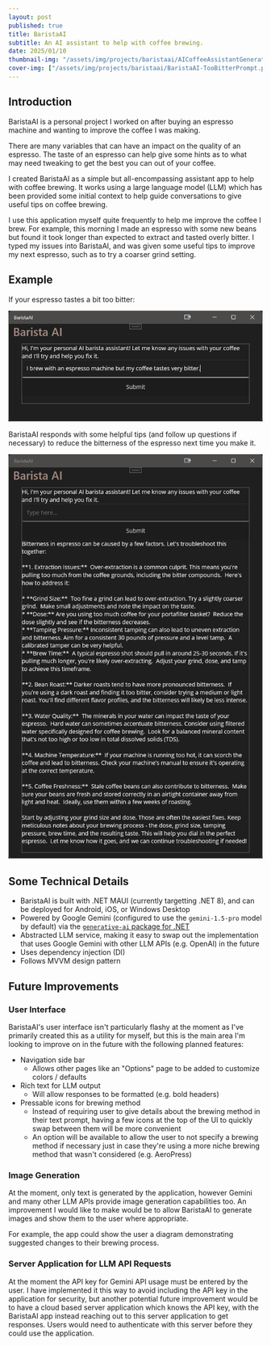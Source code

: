 ```yaml
---
layout: post
published: true
title: BaristaAI
subtitle: An AI assistant to help with coffee brewing.
date: 2025/01/10
thumbnail-img: "/assets/img/projects/baristaai/AICoffeeAssistantGenerated.png"
cover-img: ["/assets/img/projects/baristaai/BaristaAI-TooBitterPrompt.png"]
---
```


## Introduction
BaristaAI is a personal project I worked on after buying an espresso machine and wanting to improve the coffee I was making.

There are many variables that can have an impact on the quality of an espresso. The taste of an espresso can help give some hints as to what may need tweaking to get the best you can out of your coffee. 

I created BaristaAI as a simple but all-encompassing assistant app to help with coffee brewing. It works using a large language model (LLM) which has been provided some initial context to help guide conversations to give useful tips on coffee brewing.

I use this application myself quite frequently to help me improve the coffee I brew. For example, this morning I made an espresso with some new beans but found it took longer than expected to extract and tasted overly bitter. I typed my issues into BaristaAI, and was given some useful tips to improve my next espresso, such as to try a coarser grind setting.

## Example

If your espresso tastes a bit too bitter:

![BaristaAI: Too Bitter Prompt](/assets/img/projects/baristaai/BaristaAI-TooBitterPrompt.png)

BaristaAI responds with some helpful tips (and follow up questions if necessary) to reduce the bitterness of the espresso next time you make it.

![BaristaAI: Too Bitter Response](/assets/img/projects/baristaai/BaristaAI-TooBitterResponse.png)

## Some Technical Details
- BaristaAI is built with .NET MAUI (currently targetting .NET 8), and can be deployed for Android, iOS, or Windows Desktop
- Powered by Google Gemini (configured to use the `gemini-1.5-pro` model by default) via the [`generative-ai` package for .NET](https://github.com/mscraftsman/generative-ai)
- Abstracted LLM service, making it easy to swap out the implementation that uses Google Gemini with other LLM APIs (e.g. OpenAI) in the future
- Uses dependency injection (DI)
- Follows MVVM design pattern

## Future Improvements
### User Interface
BaristaAI's user interface isn't particularly flashy at the moment as I've primarily created this as a utility for myself, but this is the main area I'm looking to improve on in the future with the following planned features:
- Navigation side bar
  - Allows other pages like an "Options" page to be added to customize colors / defaults
- Rich text for LLM output
  - Will allow responses to be formatted (e.g. bold headers)
- Pressable icons for brewing method
  - Instead of requiring user to give details about the brewing method in their text prompt, having a few icons at the top of the UI to quickly swap between them will be more convenient
  - An option will be available to allow the user to not specify a brewing method if necessary just in case they're using a more niche brewing method that wasn't considered (e.g. AeroPress)

### Image Generation
At the moment, only text is generated by the application, however Gemini and many other LLM APIs provide image generation capabilities too. An improvement I would like to make would be to allow BaristaAI to generate images and show them to the user where appropriate.

For example, the app could show the user a diagram demonstrating suggested changes to their brewing process.

### Server Application for LLM API Requests
At the moment the API key for Gemini API usage must be entered by the user. I have implemented it this way to avoid including the API key in the application for security, but another potential future improvement would be to have a cloud based server application which knows the API key, with the BaristaAI app instead reaching out to this server application to get responses. Users would need to authenticate with this server before they could use the application.